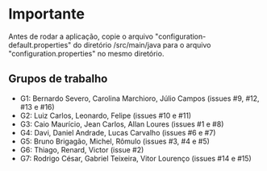 ﻿# Importante

Antes de rodar a aplicação, copie o arquivo "configuration-default.properties" do diretório /src/main/java para o arquivo "configuration.properties" no mesmo diretório.


## Grupos de trabalho

* G1: Bernardo Severo, Carolina Marchioro, Júlio Campos (issues #9, #12, #13 e #16)
* G2: Luiz Carlos, Leonardo, Felipe (issues #10 e #11)
* G3: Caio Maurício, Jean Carlos, Allan Loures (issues #1 e #8)
* G4: Davi, Daniel Andrade, Lucas Carvalho (issues #6 e #7)
* G5: Bruno Brigagão, Michel, Rômulo (issues #3, #4 e #5)
* G6: Thiago, Renard, Victor (issue #2)
* G7: Rodrigo César, Gabriel Teixeira, Vitor Lourenço (issues #14 e #15)
